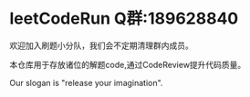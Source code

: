 # leetCodeRun Q群:189628840
欢迎加入刷题小分队，我们会不定期清理群内成员。

本仓库用于存放诸位的解题code,通过CodeReview提升代码质量。

Our slogan is "release your imagination".
